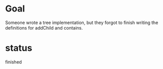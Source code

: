 # Goal

Someone wrote a tree implementation, but they forgot to finish writing the definitions for addChild and contains.
# status

finished